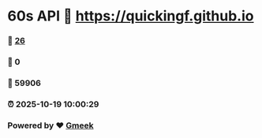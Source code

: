 # 60s API :link: https://quickingf.github.io 
### :page_facing_up: [26](https://quickingf.github.io/tag.html) 
### :speech_balloon: 0 
### :hibiscus: 59906 
### :alarm_clock: 2025-10-19 10:00:29 
### Powered by :heart: [Gmeek](https://github.com/Meekdai/Gmeek)
